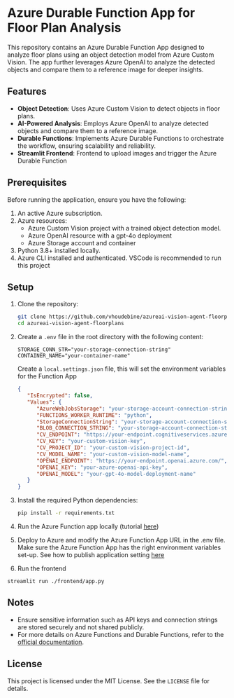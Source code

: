 # Azure Durable Function App for Floor Plan Analysis

This repository contains an Azure Durable Function App designed to analyze floor plans using an object detection model from Azure Custom Vision. The app further leverages Azure OpenAI to analyze the detected objects and compare them to a reference image for deeper insights.

## Features

- **Object Detection**: Uses Azure Custom Vision to detect objects in floor plans.
- **AI-Powered Analysis**: Employs Azure OpenAI to analyze detected objects and compare them to a reference image.
- **Durable Functions**: Implements Azure Durable Functions to orchestrate the workflow, ensuring scalability and reliability.
- **Streamlit Frontend**: Frontend to upload images and trigger the Azure Durable Function

## Prerequisites

Before running the application, ensure you have the following:

1. An active Azure subscription.
2. Azure resources:
   - Azure Custom Vision project with a trained object detection model.
   - Azure OpenAI resource with a gpt-4o deployment
   - Azure Storage account and container
3. Python 3.8+ installed locally.
4. Azure CLI installed and authenticated.
VSCode is recommended to run this project

## Setup

1. Clone the repository:
   ```bash
   git clone https://github.com/vhoudebine/azureai-vision-agent-floorplans.git
   cd azureai-vision-agent-floorplans
   ```

2. Create a `.env` file in the root directory with the following content:
   ```env
   STORAGE_CONN_STR="your-storage-connection-string"
   CONTAINER_NAME="your-container-name"
   ```

   Create a `local.settings.json` file, this will set the environment variables for the Function App

   ```json
   {
      "IsEncrypted": false,
      "Values": {
         "AzureWebJobsStorage": "your-storage-account-connection-string",
         "FUNCTIONS_WORKER_RUNTIME": "python",
         "StorageConnectionString": "your-storage-account-connection-string",
         "BLOB_CONNECTION_STRING": "your-storage-account-connection-string",
         "CV_ENDPOINT": "https://your-endpoint.cognitiveservices.azure.com",
         "CV_KEY": "your-custom-vision-key",
         "CV_PROJECT_ID": "your-custom-vision-project-id",
         "CV_MODEL_NAME": "your-custom-vision-model-name",
         "OPENAI_ENDPOINT": "https://your-endpoint.openai.azure.com/",
         "OPENAI_KEY": "your-azure-openai-api-key",
         "OPENAI_MODEL": "your-gpt-4o-model-deployment-name"
      }
   }
   ```

3. Install the required Python dependencies:
   ```bash
   pip install -r requirements.txt
   ```

4. Run the Azure Function app locally (tutorial [here](https://learn.microsoft.com/en-us/azure/azure-functions/durable/quickstart-python-vscode))
5. Deploy to Azure and modify the Azure Function App URL in the .env file. Make sure the Azure Function App has the right environment variables set-up. See how to publish application setting [here](https://learn.microsoft.com/en-us/azure/azure-functions/functions-develop-vs-code?tabs=node-v4%2Cpython-v2%2Cisolated-process%2Cquick-create&pivots=programming-language-python#publish-application-settings)
6. Run the frontend
```
streamlit run ./frontend/app.py
```



## Notes

- Ensure sensitive information such as API keys and connection strings are stored securely and not shared publicly.
- For more details on Azure Functions and Durable Functions, refer to the [official documentation](https://learn.microsoft.com/en-us/azure/azure-functions/).

## License

This project is licensed under the MIT License. See the `LICENSE` file for details.